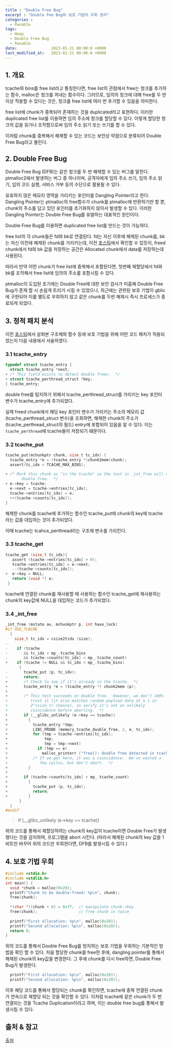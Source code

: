```yaml
---
title : "Double Free Bug"
excerpt : "Double Fee Bug와 보호 기법의 우회 원리"
categories :
  - Pwnable
tags:
  - Heap
  - Double Free Bug
  - Pwnable
date:               2023-01-21 00:00:0 +0000
last_modified_at:   2023-01-21 00:00:0 +0000
---
```


## 1. 개요

tcache와 bins를 free list라고 통칭한다면, free list의 관점에서 free는 청크를 추가하는 함수, malloc은 청크를 꺼내는 함수이다. 그러므로, 임의의 청크에 대해 free를 두 번이상 적용할 수 있다는 것은, 청크를 free list에 여러 번 추가할 수 있음을 의미한다.

free list에 chunk가 중복되어 존재하는 것을 duplicated라고 표현하다. 이러한 duplicated free list를 이용하면 임의 주소에 청크를 할당할 수 있다. 이렇게 할당한 청크의 값을 읽거나 조작함으로써 임의 주소 읽기 또는 쓰기를 할 수 있다. 

이처럼 chunk를 중복해서 해제할 수 있는 코드는 보안상 약점으로 분류되어 Double Free Bug라고 불린다. 

## 2. Double Free Bug

Double Free Bug (DFB)는 같은 청크를 두 번 해제할 수 있는 버그를 말한다. ptmalloc2에서 발생하는 버그 중 하나이며, 공격자에게 임의 주소 쓰기, 임의 주소 읽기, 임의 코드 실행, 서비스 거부 등의 수단으로 활용될 수 있다. 

유효하지 않은 메모리 영역을 가리키는 포인터를 Dangling Pointer라고 한다.  Dangling Pointer는 ptmalloc의 free함수가 chunk를 ptmalloc에 반환하기만 할 뿐, chunk의 주소를 담고 있던 포인터를 초기화하지 않아서 발생할 수 있다. 
이러한 Dangling Pointer는 Double Free Bug를 유발하는 대표적인 원인이다. 

Double Free Bug를 이용하면 duplicated free list를 만드는 것이 가능하다. 

free list의 각 chunk들은 fd와 bk로 연결된다. fd는 자신 이후에 해제된 chunk를, bk는 자신 이전에 해제된 chunk를 가리키는데, 이전 [포스팅][1]에서 확인할 수 있듯이, freed chunk에서 fd와 bk 값을 저장하는 공간은 Allocated chunk에서 data를 저장하는데 사용된다. 

따라서 만약 어떤 chunk가 free list에 중복해서 포함된다면, 첫번째 재할당에서 fd와 bk를 조작해서 free list에 임의의 주소를 포함시킬 수 있다.

ptmalloc이 도입된 초기에는 Double Free에 대한 보안 검사가 미흡해 Double Free Bug가 존재 할 시 손쉽게 트리거 시킬 수 있었으나, 최근에는 관련된 보호 기법이 gblic에 구현되어 이를 별도로 우회하지 않고 같은 chunk를 두번 해제시 즉시 프로세스가 종료되게 되었다.

## 3. 정적 패치 분석

이전 [포스팅][2]에서 살펴본 구조체와 함수 등에 보호 기법을 위해 어떤 코드 패치가 적용되었는지 다음 내용에서 서술하였다.

### 3.1 tcache_entry
```c
typedef struct tcache_entry {
  struct tcache_entry *next;
+ /* This field exists to detect double frees.  */
+ struct tcache_perthread_struct *key;
} tcache_entry;
```
double free를 탐지하기 위해서 tcache_perthread_struct를 가리키는 key 포인터 변수가 tcache_entry에 추가되었다.

실제 freed chunk에서 해당 key 포인터 변수가 가리키는 주소의 메모리 값(tcache_perthread_struct 변수)을 조회하면, 해제한 chunk의 주소가 (tcache_perthread_struct의 필드) entry에 포함되어 있음을 알 수 있다. 이는 `tcache_perthread`에 tcache들이 저장되기 떄문이다. 

### 3.2 tcache_put
```c
tcache_put(mchunkptr chunk, size_t tc_idx) {
  tcache_entry *e = (tcache_entry *)chunk2mem(chunk);
  assert(tc_idx < TCACHE_MAX_BINS);
  
+ /* Mark this chunk as "in the tcache" so the test in _int_free will detect a
       double free.  */
+ e->key = tcache;
  e->next = tcache->entries[tc_idx];
  tcache->entries[tc_idx] = e;
  ++(tcache->counts[tc_idx]);
}
```

해제한 chunk를 tcache에 추가하는 함수인 tcache_put에 chunk의 key에 tcache라는 값을 대입하는 것이 추가되었다. 

이때 tcache는 tcahce_perthread라는 구조체 변수를 가리킨다.

### 3.3 tcache_get
```c
tcache_get (size_t tc_idx){
   assert (tcache->entries[tc_idx] > 0);
   tcache->entries[tc_idx] = e->next;
   --(tcache->counts[tc_idx]);
+  e->key = NULL;
   return (void *) e;
 }
 ```

 tcache에 연결된 chunk를 재사용할 때 사용하는 함수인 tcache_get에 재사용하는 chunk의 key값에 NULL을 대입하는 코드가 추가되었다.

### 3.4 _int_free

 ```c
 _int_free (mstate av, mchunkptr p, int have_lock)
 #if USE_TCACHE
   {
     size_t tc_idx = csize2tidx (size);
-
-    if (tcache
-       && tc_idx < mp_.tcache_bins
-       && tcache->counts[tc_idx] < mp_.tcache_count)
+    if (tcache != NULL && tc_idx < mp_.tcache_bins)
       {
-       tcache_put (p, tc_idx);
-       return;
+       /* Check to see if it's already in the tcache.  */
+       tcache_entry *e = (tcache_entry *) chunk2mem (p);
+
+       /* This test succeeds on double free.  However, we don't 100%
+          trust it (it also matches random payload data at a 1 in
+          2^<size_t> chance), so verify it's not an unlikely
+          coincidence before aborting.  */
+       if (__glibc_unlikely (e->key == tcache))
+         {
+           tcache_entry *tmp;
+           LIBC_PROBE (memory_tcache_double_free, 2, e, tc_idx);
+           for (tmp = tcache->entries[tc_idx];
+                tmp;
+                tmp = tmp->next)
+             if (tmp == e)
+               malloc_printerr ("free(): double free detected in tcache 2");
+           /* If we get here, it was a coincidence.  We've wasted a
+              few cycles, but don't abort.  */
+         }
+
+       if (tcache->counts[tc_idx] < mp_.tcache_count)
+         {
+           tcache_put (p, tc_idx);
+           return;
+         }
       }
   }
 #endif
 ```

> if (__glibc_unlikely (e->key == tcache)) 

위의 코드를 통해서 재할당하려는 chunk의 key값이 tcache이면 Double Free가 발생했다는 것을 감지하여, 프로그램을 abort 시킨다.
(따라서 해제된 chunk의 key 값을 1비트만 바꾸어 위의 코드만 우회한다면, DFB를 발생시킬 수 있다.)

## 4. 보호 기법 우회

```c
#include <stdio.h>
#include <stdlib.h>
int main() {
  void *chunk = malloc(0x20);
  printf("Chunk to be double-freed: %p\n", chunk);
  free(chunk);
  
  *(char *)(chunk + 8) = 0xff;  // manipulate chunk->key
  free(chunk);                  // free chunk in twice
  
  printf("First allocation: %p\n", malloc(0x20));
  printf("Second allocation: %p\n", malloc(0x20));
  return 0;
}
```

위의 코드를 통해서 Double Free Bug를 방지하는 보호 기법을 우회하는 기본적인 방법을 확인 할 수 있다.
처음 할당한 chunk를 free한 후에, dangling pointer를 통해서 해제된 chunk의 key값을 변경한다.
그 후에 chunk를 다시 free하면, Double Free Bug가 발생한다.

```c
  printf("First allocation: %p\n", malloc(0x20));
  printf("Second allocation: %p\n", malloc(0x20));
```

이후 해당 코드를 통해서 할당되는 chunk를 확인하면, tcache에 중복 연결된 chunk가 연속으로 재할당 되는 것을 확인할 수 있다.
이처럼 tcache에 같은 chunk가 두 번 연결되는 것을 Tcache Duplication이라고 하며, 이는 double free bug를 통해서 발생시킬 수 있다.

## 출처 & 참고
[출처](https://dreamhack.io)

[1]: ./2023-01-14-Heap-chunk.md
[2]: ./2023-01-17-Heap-tcache.md